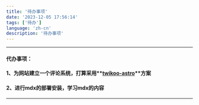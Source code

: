 ```yaml
---
title: '待办事项'
date: '2023-12-05 17:56:14'
tags: ['待办']
language: 'zh-cn'
description: '待办事项'
---
```

------

#### **代办事项：** 

#### 1、为网站建立一个评论系统，打算采用**[twikoo-astro](https://github.com/shuTwT/twikoo-astro)**方案

#### 2、进行mdx的部署安装，学习mdx的内容

------

